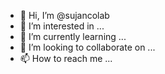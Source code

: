- 👋 Hi, I’m @sujancolab
- 👀 I’m interested in ...
- 🌱 I’m currently learning ...
- 💞️ I’m looking to collaborate on ...
- 📫 How to reach me ...

<!---
sujancolab/sujancolab is a ✨ special ✨ repository because its `README.md` (this file) appears on your GitHub profile.
You can click the Preview link to take a look at your changes.
--->

